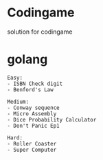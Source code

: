 # Codingame
solution for codingame

# golang
	Easy:
	- ISBN Check digit
	- Benford's Law
	
	Medium:
	- Conway sequence
	- Micro Assembly
	- Dice Probability Calculator
	- Don't Panic Ep1

	Hard:
	- Roller Coaster
	- Super Computer

